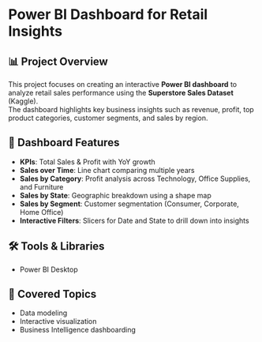 # Power BI Dashboard for Retail Insights

## 📊 Project Overview
This project focuses on creating an interactive **Power BI dashboard** to analyze retail sales performance using the **Superstore Sales Dataset** (Kaggle).  
The dashboard highlights key business insights such as revenue, profit, top product categories, customer segments, and sales by region.

## 🚀 Dashboard Features
- **KPIs**: Total Sales & Profit with YoY growth
- **Sales over Time**: Line chart comparing multiple years
- **Sales by Category**: Profit analysis across Technology, Office Supplies, and Furniture
- **Sales by State**: Geographic breakdown using a shape map
- **Sales by Segment**: Customer segmentation (Consumer, Corporate, Home Office)
- **Interactive Filters**: Slicers for Date and State to drill down into insights

## 🛠️ Tools & Libraries
- Power BI Desktop

## 🎯 Covered Topics
- Data modeling  
- Interactive visualization  
- Business Intelligence dashboarding  

